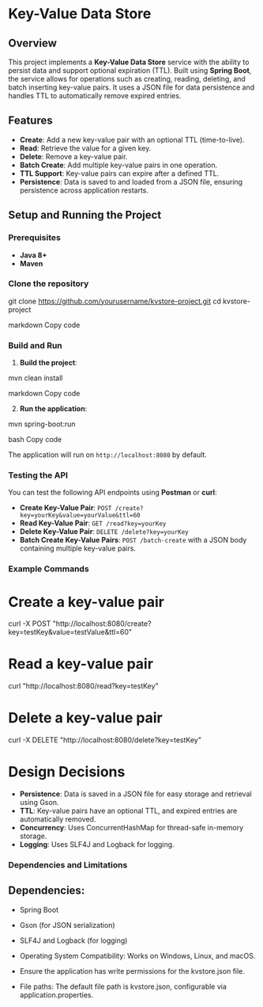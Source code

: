 # Key-Value Data Store

## Overview

This project implements a **Key-Value Data Store** service with the ability to persist data and support optional expiration (TTL). Built using **Spring Boot**, the service allows for operations such as creating, reading, deleting, and batch inserting key-value pairs. It uses a JSON file for data persistence and handles TTL to automatically remove expired entries.

## Features

- **Create**: Add a new key-value pair with an optional TTL (time-to-live).
- **Read**: Retrieve the value for a given key.
- **Delete**: Remove a key-value pair.
- **Batch Create**: Add multiple key-value pairs in one operation.
- **TTL Support**: Key-value pairs can expire after a defined TTL.
- **Persistence**: Data is saved to and loaded from a JSON file, ensuring persistence across application restarts.

## Setup and Running the Project

### Prerequisites

- **Java 8+**
- **Maven**

### Clone the repository

git clone https://github.com/yourusername/kvstore-project.git cd kvstore-project

markdown
Copy code

### Build and Run

1. **Build the project**:

mvn clean install

markdown
Copy code

2. **Run the application**:

mvn spring-boot:run

bash
Copy code

The application will run on `http://localhost:8080` by default.

### Testing the API

You can test the following API endpoints using **Postman** or **curl**:

- **Create Key-Value Pair**: `POST /create?key=yourKey&value=yourValue&ttl=60`
- **Read Key-Value Pair**: `GET /read?key=yourKey`
- **Delete Key-Value Pair**: `DELETE /delete?key=yourKey`
- **Batch Create Key-Value Pairs**: `POST /batch-create` with a JSON body containing multiple key-value pairs.

### Example Commands

# Create a key-value pair
curl -X POST "http://localhost:8080/create?key=testKey&value=testValue&ttl=60"

# Read a key-value pair
curl "http://localhost:8080/read?key=testKey"

# Delete a key-value pair
 curl -X DELETE "http://localhost:8080/delete?key=testKey"
# Design Decisions
- **Persistence**: Data is saved in a JSON file for easy storage and retrieval using Gson.
- **TTL**: Key-value pairs have an optional TTL, and expired entries are automatically removed.
- **Concurrency**: Uses ConcurrentHashMap for thread-safe in-memory storage.
- **Logging**: Uses SLF4J and Logback for logging.


### Dependencies and Limitations
  
## Dependencies:

- Spring Boot
- Gson (for JSON serialization)
- SLF4J and Logback (for logging)
- Operating System Compatibility:
Works on Windows, Linux, and macOS.

- Ensure the application has write permissions for the kvstore.json file.
- File paths: The default file path is kvstore.json, configurable via application.properties.
